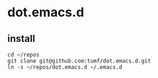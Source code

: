 dot.emacs.d
===========

install
-------

```
cd ~/repos
git clone git@github.com:tumf/dot.emacs.d.git
ln -s ~/repos/dot.emacs.d ~/.emacs.d
```


